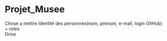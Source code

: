 # Projet_Musee

Chose a mettre 
Identité des personnes(nom, prenom, e-mail, login GitHub) + roles <br>
Drive
